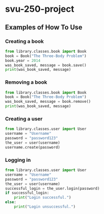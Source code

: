 # svu-250-project

## Examples of How To Use

### Creating a book

```python
from library.classes.book import Book
book = Book("The Three-Body Problem")
book.year = 2014
was_book_saved, message = book.save()
print(was_book_saved, message)
```

### Removing a book

```python
from library.classes.book import Book
book = Book("The Three-Body Problem")
was_book_saved, message = book.remove()
print(was_book_saved, message)
```

### Creating a user

```python
from library.classes.user import User
username = "Username"
password = "password123"
the_user = user(username)
username.create(password)

```

### Logging in

```python
from library.classes.user import User
username = "Username"
password = "password123"
the_user = user(username)
successful_login = the_user.login(password)
if successful_login:
    print("Login successful.")
else:
    print("Login unsuccessful.")
    
```